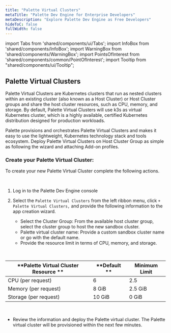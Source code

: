 ```yaml
---
title: "Palette Virtual Clusters"
metaTitle: "Palette Dev Engine for Enterprise Developers"
metaDescription: "Explore Palette Dev Engine as Free Developers"
hideToC: false
fullWidth: false
---
```


import Tabs from 'shared/components/ui/Tabs';
import InfoBox from 'shared/components/InfoBox';
import WarningBox from 'shared/components/WarningBox';
import PointsOfInterest from 'shared/components/common/PointOfInterest';
import Tooltip from "shared/components/ui/Tooltip";



## Palette Virtual Clusters

Palette Virtual Clusters are Kubernetes clusters that run as nested clusters within an existing cluster (also known as a Host Cluster) or Host Cluster groups and share the host cluster resources, such as CPU, memory, and storage. By default, Palette Virtual Clusters will use k3s as virtual Kubernetes cluster, which is a highly available, certified Kubernetes distribution designed for production workloads.

Palette provisions and orchestrates Palette Virtual Clusters and makes it easy to use the lightweight, Kubernetes technology stack and tools ecosystem. Deploy Palette Virtual Clusters on Host Cluster Group as simple as following the wizard and attaching Add-on profiles.

### Create your Palette Virtual Cluster:

To create your new Palette Virtual Cluster complete the following actions.

<br />

1. Log in to the Palette Dev Engine console


2. Select the `Palette Virtual Clusters` from the left ribbon menu, click `+ Palette Virtual Clusters,` and provide the following information to the app creation wizard.
   * Select the Cluster Group: From the available host cluster group, select the cluster group to host the new sandbox cluster.
   * Palette virtual cluster name: Provide a custom sandbox cluster name or go with the default name.
   * Provide the resource limit in terms of CPU, memory, and storage. 

 <br />

 |**Palette Virtual Cluster Resource ** | **Default    **   |**Minimum Limit**|
 |------------------------------|-------------------|-----------------|
 | CPU (per request)            | 6                 | 2.5               |
 | Memory (per request)         | 8 GiB             | 2.5 GiB           |
 | Storage (per request)        | 10 GiB            | 0 GiB           |

<br />

   * Review the information and deploy the Palette virtual cluster. The Palette virtual cluster will be provisioned within the next few minutes.

<br />
